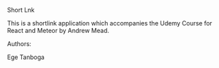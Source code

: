 Short Lnk

This is a shortlink application which accompanies the Udemy Course for React and Meteor by Andrew Mead.

Authors:

Ege Tanboga
